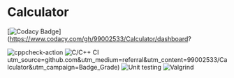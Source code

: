 # Calculator
[![Codacy Badge](https://app.codacy.com/project/badge/Grade/e4bcc24f7b4a4937a150af26dc2dc825)](https://www.codacy.com/gh/99002533/Calculator/dashboard?

![cppcheck-action](https://github.com/99002533/Calculator/workflows/cppcheck-action/badge.svg)
![C/C++ CI](https://github.com/99002533/Calculator/workflows/C/C++%20CI/badge.svg)
utm_source=github.com&amp;utm_medium=referral&amp;utm_content=99002533/Calculator&amp;utm_campaign=Badge_Grade)
![Unit testing](https://github.com/99002533/Calculator/workflows/Unit%20testing/badge.svg)
![Valgrind](https://github.com/99002533/Calculator/workflows/Valgrind/badge.svg)
